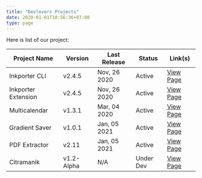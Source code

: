 ```yaml
---
title: "Devlovers Projects"
date: 2020-01-01T10:56:36+07:00
type: page
---
```


Here is list of our project:

| Project Name 	        | Version 	| Last Release 	| Status 	| Link(s) 	                                                                    |
|-------------------    |---------	|--------------	|--------	|---------	                                                                    |   
| Inkporter CLI         | v2.4.5	| Nov, 26 2020  | Active    | [View Page](https://inkporter.raniaamina.id)        	                        |
| Inkporter Extension   | v2.4.5    | Nov, 26 2020  | Active    | [View Page](https://inkscape.org/~raniaamina/%E2%98%85inkporter)              |
| Multicalendar         | v1.3.1    | Mar, 04 2020  | Active    | [View Page](https://inkscape.org/~raniaamina/%E2%98%85inkscape-multicalendar) |
| Gradient Saver        | v1.0.1    | Jan, 05 2021  | Active    | [View Page](https://inkscape.org/~raniaamina/%E2%98%85gradient-saver)                      |
| PDF Extractor         | v2.11     | Jan, 05 2021  | Active    | [View Page](https://github.com/raniaamina/pdf-extractor)                      |
| Citramanik            | v1.2-Alpha| N/A           | Under Dev | [View Page](https://citramanik.dev-is.my.id)                                  |
